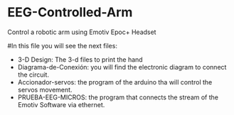 # EEG-Controlled-Arm
Control a robotic arm using Emotiv Epoc+ Headset

#In this file you will see the next files:

- 3-D Design: The 3-d files to print the hand
- Diagrama-de-Conexión: you will find the electronic diagram to connect the circuit.
- Accionador-servos: the program of the arduino tha will control the servos movement.
- PRUEBA-EEG-MICROS: the program that connects the stream of the Emotiv Software via ethernet.
